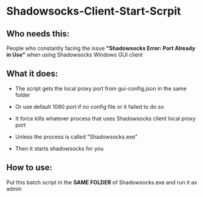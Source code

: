 # Shadowsocks-Client-Start-Scrpit

## Who needs this:
  People who constantly facing the issue **"Shadowsocks Error: Port Already in Use"** when using Shadowsocks Windows GUI client

## What it does:
  * The script gets the local proxy port from gui-config.json in the same folder
  * Or use default 1080 port if no config file or it failed to do so
 
  * It force kills whatever process that uses Shadowsocks client local proxy port
  * Unless the process is called "Shadowsocks.exe"
  * Then it starts shadowsocks for you

## How to use:
  Put this batch script in the **SAME FOLDER** of Shadowsocks.exe and run it as admin 
